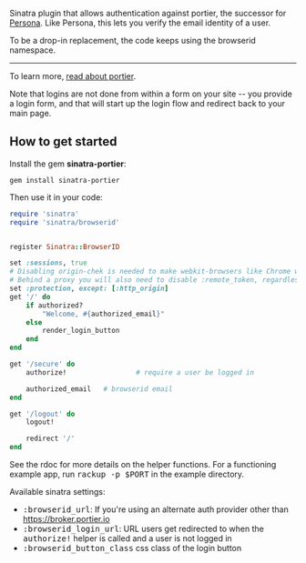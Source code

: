 Sinatra plugin that allows authentication against portier, the successor for [Persona](https://login.persona.org/about). Like Persona, this lets you verify the email identity of a user.

To be a drop-in replacement, the code keeps using the browserid namespace.

---

To learn more, [read about portier](https://portier.github.io/).

Note that logins are not done from within a form on your site -- you provide a login form, and that will start up the login flow and redirect back to your main page.

## How to get started

Install the gem **sinatra-portier**:

```
gem install sinatra-portier
```

Then use it in your code:
 

```ruby
require 'sinatra'
require 'sinatra/browserid'


register Sinatra::BrowserID

set :sessions, true
# Disabling origin-chek is needed to make webkit-browsers like Chrome work. 
# Behind a proxy you will also need to disable :remote_token, regardless for which browser.
set :protection, except: [:http_origin] 
get '/' do
    if authorized?
        "Welcome, #{authorized_email}"
    else
        render_login_button
    end
end

get '/secure' do
    authorize!                 # require a user be logged in

    authorized_email   # browserid email
end

get '/logout' do
    logout!

    redirect '/'
end

```

See the rdoc for more details on the helper functions.  For a functioning
example app, run <tt>rackup -p $PORT</tt> in the example directory.

Available sinatra settings:

 * <tt>:browserid_url</tt>: If you're using an alternate auth provider
  other than https://broker.portier.io
 * <tt>:browserid_login_url</tt>: URL users get redirected to when the
  <tt>authorize!</tt> helper is called and a user is not logged in
 * <tt>:browserid_button_class</tt> css class of the login button
